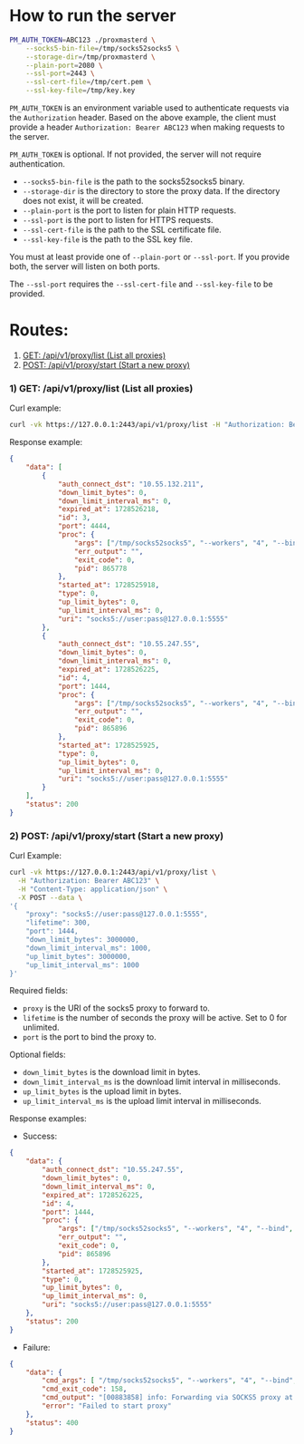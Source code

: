 
# How to run the server
```sh
PM_AUTH_TOKEN=ABC123 ./proxmasterd \
    --socks5-bin-file=/tmp/socks52socks5 \
    --storage-dir=/tmp/proxmasterd \
    --plain-port=2080 \
    --ssl-port=2443 \
    --ssl-cert-file=/tmp/cert.pem \
    --ssl-key-file=/tmp/key.key
```

`PM_AUTH_TOKEN` is an environment variable used to authenticate requests via the
`Authorization` header. Based on the above example, the client must provide a
header `Authorization: Bearer ABC123` when making requests to the server.

`PM_AUTH_TOKEN` is optional. If not provided, the server will not require
authentication.

- `--socks5-bin-file` is the path to the socks52socks5 binary.
- `--storage-dir` is the directory to store the proxy data. If the directory
  does not exist, it will be created.
- `--plain-port` is the port to listen for plain HTTP requests.
- `--ssl-port` is the port to listen for HTTPS requests.
- `--ssl-cert-file` is the path to the SSL certificate file.
- `--ssl-key-file` is the path to the SSL key file.

You must at least provide one of `--plain-port` or `--ssl-port`. If you provide
both, the server will listen on both ports.

The `--ssl-port` requires the `--ssl-cert-file` and `--ssl-key-file` to be
provided.



# Routes:
1) <a href="#1-get-apiv1proxylist-list-all-proxies">GET: /api/v1/proxy/list (List all proxies)</a>
2) <a href="#2-post-apiv1proxystart-start-a-new-proxy">POST: /api/v1/proxy/start (Start a new proxy)</a>

### 1) GET: /api/v1/proxy/list (List all proxies)

Curl example:
```sh
curl -vk https://127.0.0.1:2443/api/v1/proxy/list -H "Authorization: Bearer ABC123"
```

Response example:
```json
{
    "data": [
        {
            "auth_connect_dst": "10.55.132.211",
            "down_limit_bytes": 0,
            "down_limit_interval_ms": 0,
            "expired_at": 1728526218,
            "id": 3,
            "port": 4444,
            "proc": {
                "args": ["/tmp/socks52socks5", "--workers", "4", "--bind", "0.0.0.0:4444", "--as-socks5", "--to-socks5", "socks5://user:pass@127.0.0.1:5555", "--socks5-dst-cauth", "10.55.132.211"],
                "err_output": "",
                "exit_code": 0,
                "pid": 865778
            },
            "started_at": 1728525918,
            "type": 0,
            "up_limit_bytes": 0,
            "up_limit_interval_ms": 0,
            "uri": "socks5://user:pass@127.0.0.1:5555"
        },
        {
            "auth_connect_dst": "10.55.247.55",
            "down_limit_bytes": 0,
            "down_limit_interval_ms": 0,
            "expired_at": 1728526225,
            "id": 4,
            "port": 1444,
            "proc": {
                "args": ["/tmp/socks52socks5", "--workers", "4", "--bind", "0.0.0.0:1444", "--as-socks5", "--to-socks5", "socks5://user:pass@127.0.0.1:5555", "--socks5-dst-cauth", "10.55.247.55"],
                "err_output": "",
                "exit_code": 0,
                "pid": 865896
            },
            "started_at": 1728525925,
            "type": 0,
            "up_limit_bytes": 0,
            "up_limit_interval_ms": 0,
            "uri": "socks5://user:pass@127.0.0.1:5555"
        }
    ],
    "status": 200
}
```

### 2) POST: /api/v1/proxy/start (Start a new proxy)

Curl Example:
```sh
curl -vk https://127.0.0.1:2443/api/v1/proxy/list \
  -H "Authorization: Bearer ABC123" \
  -H "Content-Type: application/json" \
  -X POST --data \
'{
    "proxy": "socks5://user:pass@127.0.0.1:5555",
    "lifetime": 300,
    "port": 1444,
    "down_limit_bytes": 3000000,
    "down_limit_interval_ms": 1000,
    "up_limit_bytes": 3000000,
    "up_limit_interval_ms": 1000
}'
```

Required fields:
- `proxy` is the URI of the socks5 proxy to forward to.
- `lifetime` is the number of seconds the proxy will be active. Set to 0 for unlimited.
- `port` is the port to bind the proxy to.

Optional fields:
- `down_limit_bytes` is the download limit in bytes.
- `down_limit_interval_ms` is the download limit interval in milliseconds.
- `up_limit_bytes` is the upload limit in bytes.
- `up_limit_interval_ms` is the upload limit interval in milliseconds.

Response examples:

- Success:
```json
{
    "data": {
        "auth_connect_dst": "10.55.247.55",
        "down_limit_bytes": 0,
        "down_limit_interval_ms": 0,
        "expired_at": 1728526225,
        "id": 4,
        "port": 1444,
        "proc": {
            "args": ["/tmp/socks52socks5", "--workers", "4", "--bind", "0.0.0.0:1444", "--as-socks5", "--to-socks5", "socks5://user:pass@127.0.0.1:5555", "--socks5-dst-cauth", "10.55.247.55"],
            "err_output": "",
            "exit_code": 0,
            "pid": 865896
        },
        "started_at": 1728525925,
        "type": 0,
        "up_limit_bytes": 0,
        "up_limit_interval_ms": 0,
        "uri": "socks5://user:pass@127.0.0.1:5555"
    },
    "status": 200
}
```

- Failure:
```json
{
    "data": {
        "cmd_args": [ "/tmp/socks52socks5", "--workers", "4", "--bind", "0.0.0.0:1444", "--as-socks5", "--to-socks5", "socks5://user:pass@127.0.0.1:5555", "--up-limit", "3000000", "--up-interval", "1000", "--down-limit", "3000000", "--down-interval", "1000", "--socks5-dst-cauth", "10.55.1.57" ],
        "cmd_exit_code": 158,
        "cmd_output": "[00883858] info: Forwarding via SOCKS5 proxy at socks5://user:pass@127.0.0.1:5555\n[00883858] info: SOCKS5 proxy destination connect for auth: 10.55.1.57\n[00883858] perr: Failed to bind socket: Address already in use\n",
        "error": "Failed to start proxy"
    },
    "status": 400
}
```
